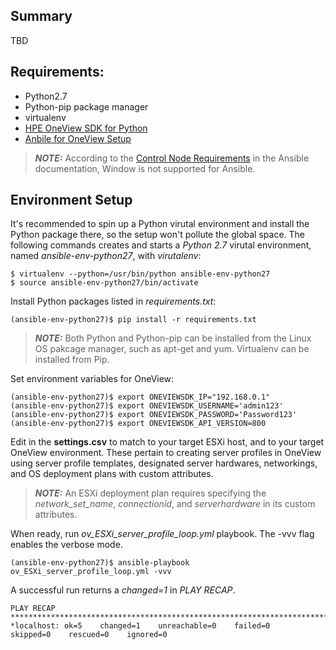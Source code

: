 ## Summary
TBD  

## Requirements:
- Python2.7
- Python-pip package manager
- virtualenv
- [HPE OneView SDK for Python](https://github.com/HewlettPackard/python-hpOneView#installation)
- [Anbile for OneView Setup](https://github.com/HewlettPackard/oneview-ansible#setup)

> **_NOTE:_** According to the [Control Node Requirements](https://docs.ansible.com/ansible/latest/installation_guide/intro_installation.html#control-node-requirements) in the Ansible documentation, Window is not supported for Ansible.
## Environment Setup
It's recommended to spin up a Python virutal environment and install the Python package there, so the setup won't pollute the global space. The following commands creates and starts a *Python 2.7* virutal environment, named *ansible-env-python27*, with *virutalenv*:
```
$ virtualenv --python=/usr/bin/python ansible-env-python27
$ source ansible-env-python27/bin/activate
```
Install Python packages listed in *requirements.txt*:
```
(ansible-env-python27)$ pip install -r requirements.txt
```
> **_NOTE:_** Both Python and Python-pip can be installed from the Linux OS pakcage manager, such as apt-get and yum. Virtualenv can be installed from Pip. 

Set environment variables for OneView:
```
(ansible-env-python27)$ export ONEVIEWSDK_IP="192.168.0.1"
(ansible-env-python27)$ export ONEVIEWSDK_USERNAME='admin123'
(ansible-env-python27)$ export ONEVIEWSDK_PASSWORD='Password123'
(ansible-env-python27)$ export ONEVIEWSDK_API_VERSION=800
```
Edit in the **settings.csv** to match to your target ESXi host, and to your target OneView environment. These pertain to creating server profiles in OneView using server profile templates, designated server hardwares, networkings, and OS deployment plans with custom attributes.
> **_NOTE:_** An ESXi deployment plan requires specifying the *network_set_name*, *connectionid*, and *serverhardware* in its custom attributes. 

When ready, run *ov_ESXi_server_profile_loop.yml* playbook. The -vvv flag enables the verbose mode.
```
(ansible-env-python27)$ ansible-playbook ov_ESXi_server_profile_loop.yml -vvv
```
A successful run returns a *changed=1* in *PLAY RECAP*.
```
PLAY RECAP **************************************************************************************
*localhost: ok=5    changed=1    unreachable=0    failed=0    skipped=0    rescued=0    ignored=0
```
